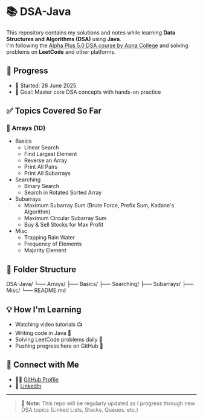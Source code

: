 # 📚 DSA-Java

This repository contains my solutions and notes while learning **Data Structures and Algorithms (DSA)** using **Java**.  
I'm following the [Alpha Plus 5.0 DSA course by Apna College](https://www.youtube.com/c/ApnaCollegeOfficial) and solving problems on **LeetCode** and other platforms.

## 📅 Progress
- 📌 Started: 26 June 2025
- 🚀 Goal: Master core DSA concepts with hands-on practice

## ✅ Topics Covered So Far

### 🔹 Arrays (1D)
- Basics  
  - Linear Search  
  - Find Largest Element  
  - Reverse an Array  
  - Print All Pairs  
  - Print All Subarrays  
- Searching  
  - Binary Search  
  - Search in Rotated Sorted Array  
- Subarrays  
  - Maximum Subarray Sum (Brute Force, Prefix Sum, Kadane's Algorithm)  
  - Maximum Circular Subarray Sum  
  - Buy & Sell Stocks for Max Profit  
- Misc  
  - Trapping Rain Water  
  - Frequency of Elements  
  - Majority Element  

## 📁 Folder Structure
DSA-Java/
└── Arrays/
├── Basics/
├── Searching/
├── Subarrays/
├── Misc/
└── README.md

## 💡 How I'm Learning
- Watching video tutorials 📺
- Writing code in Java 🧠
- Solving LeetCode problems daily 🧩
- Pushing progress here on GitHub 📌

## 🔗 Connect with Me
- 🧑‍💻 [GitHub Profile](https://github.com/AyushSahu143)
- 💼 [LinkedIn](https://www.linkedin.com/in/ayush-sahu-76550a330/)

---

> 📍 **Note:** This repo will be regularly updated as I progress through new DSA topics (Linked Lists, Stacks, Queues, etc.)
